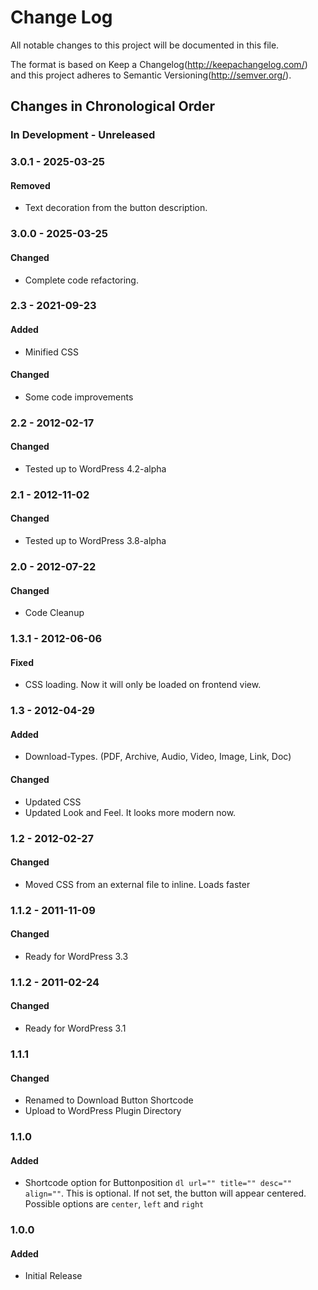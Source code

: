 # Change Log

All notable changes to this project will be documented in this file.

The format is based on Keep a Changelog(http://keepachangelog.com/)
and this project adheres to Semantic Versioning(http://semver.org/).

<!--
GitHub MD Syntax:
https://docs.github.com/en/get-started/writing-on-github/getting-started-with-writing-and-formatting-on-github/basic-writing-and-formatting-syntax

Highlighting:
https://docs.github.com/assets/cb-41128/mw-1440/images/help/writing/alerts-rendered.webp

> !NOTE
> Highlights information that users should take into account, even when skimming.

> !IMPORTANT
> Crucial information necessary for users to succeed.

> !WARNING
> Critical content demanding immediate user attention due to potential risks.
-->

## Changes in Chronological Order

### In Development - Unreleased

<!--
Section Order:

#### Added
#### Fixed
#### Changed
#### Deprecated
#### Removed
#### Security
-->

### 3.0.1 - 2025-03-25

#### Removed

- Text decoration from the button description.

### 3.0.0 - 2025-03-25

#### Changed

- Complete code refactoring.

### 2.3 - 2021-09-23

#### Added

- Minified CSS

#### Changed

- Some code improvements

### 2.2 - 2012-02-17

#### Changed

- Tested up to WordPress 4.2-alpha

### 2.1 - 2012-11-02

#### Changed

- Tested up to WordPress 3.8-alpha

### 2.0 - 2012-07-22

#### Changed

- Code Cleanup

### 1.3.1 - 2012-06-06

#### Fixed

- CSS loading. Now it will only be loaded on frontend view.

### 1.3 - 2012-04-29

#### Added

- Download-Types. (PDF, Archive, Audio, Video, Image, Link, Doc)

#### Changed

- Updated CSS
- Updated Look and Feel. It looks more modern now.

### 1.2 - 2012-02-27

#### Changed

- Moved CSS from an external file to inline. Loads faster

### 1.1.2 - 2011-11-09

#### Changed

- Ready for WordPress 3.3

### 1.1.2 - 2011-02-24

#### Changed

- Ready for WordPress 3.1

### 1.1.1

#### Changed

- Renamed to Download Button Shortcode
- Upload to WordPress Plugin Directory

### 1.1.0

#### Added

- Shortcode option for Buttonposition `dl url="" title="" desc="" align=""`. This
  is optional. If not set, the button will appear centered. Possible options are
  `center`, `left` and `right`

### 1.0.0

#### Added

- Initial Release
